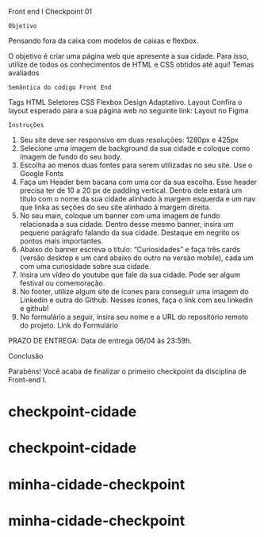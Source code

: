 Front end I
Checkpoint 01

    Objetivo

Pensando fora da caixa com modelos de caixas e flexbox.

O objetivo é criar uma página web que apresente a sua cidade. Para isso, utilize de todos os conhecimentos de HTML e CSS obtidos até aqui! 
Temas avaliados

    Semântica do código Front End

Tags HTML
Seletores CSS
Flexbox
Design Adaptativo.
Layout 
Confira o layout esperado para a sua página web no seguinte link: Layout no Figma


    Instruções 

1. Seu site deve ser responsivo em duas resoluções: 1280px e 425px
2. Selecione uma imagem de background da sua cidade e coloque como imagem de fundo do seu body.
3. Escolha ao menos duas fontes para serem utilizadas no seu site. Use o Google Fonts
4. Faça um Header bem bacana com uma cor da sua escolha. Esse header precisa ter de 10 a 20 px de padding vertical. Dentro dele estará um título com o nome da sua cidade alinhado à margem esquerda e um nav que linka as seções do seu site alinhado à margem direita.
5. No seu main, coloque um banner com uma imagem de fundo relacionada a sua cidade. Dentro desse mesmo banner, insira um pequeno parágrafo falando da sua cidade. Destaque em negrito os pontos mais importantes.
6. Abaixo do banner escreva o título: “Curiosidades” e faça três cards (versão desktop e um card abaixo do outro na versão mobile), cada um com uma curiosidade sobre sua cidade.
7. Insira um vídeo do youtube que fale da sua cidade. Pode ser algum festival ou comemoração.
8. No footer, utilize algum site de ícones para conseguir uma imagem do Linkedin e outra do Github. Nesses ícones, faça o link com seu linkedin e github!
9. No formulário a seguir, insira seu nome e a URL do repositório remoto do projeto. Link do Formulário 

PRAZO DE ENTREGA:
Data de entrega 06/04 às 23:59h.

Conclusão 

Parabéns! Você acaba de finalizar o primeiro checkpoint da disciplina de Front-end I.
# checkpoint-cidade
# checkpoint-cidade
# minha-cidade-checkpoint
# minha-cidade-checkpoint
